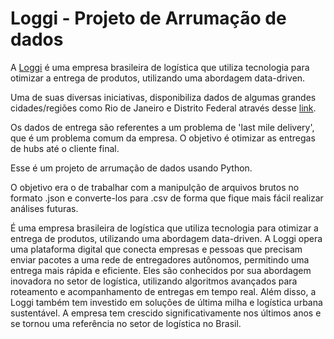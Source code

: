 # Loggi - Projeto de Arrumação de dados

A <a href = 'https://www.loggi.com/conheca-a-loggi/'>Loggi</a> é uma empresa brasileira de logística que utiliza tecnologia para otimizar a entrega de produtos, utilizando uma abordagem data-driven.

Uma de suas diversas iniciativas, disponibiliza dados de algumas grandes cidades/regiões como Rio de Janeiro e Distrito Federal através desse <a href = 'https://github.com/loggi/loggibud'>link</a>.

Os dados de entrega são referentes a um problema de 'last mile delivery', que é um problema comum da empresa. O objetivo é otimizar as entregas de hubs até o cliente final.

Esse é um projeto de arrumação de dados usando Python.

O objetivo era o de trabalhar com a manipulção de arquivos brutos no formato .json e converte-los para .csv de forma que fique mais fácil realizar análises futuras. 

É uma empresa brasileira de logística que utiliza tecnologia para otimizar a entrega de produtos, utilizando uma abordagem data-driven. A Loggi opera uma plataforma digital que conecta empresas e pessoas que precisam enviar pacotes a uma rede de entregadores autônomos, permitindo uma entrega mais rápida e eficiente. Eles são conhecidos por sua abordagem inovadora no setor de logística, utilizando algoritmos avançados para roteamento e acompanhamento de entregas em tempo real. Além disso, a Loggi também tem investido em soluções de última milha e logística urbana sustentável. A empresa tem crescido significativamente nos últimos anos e se tornou uma referência no setor de logística no Brasil.

